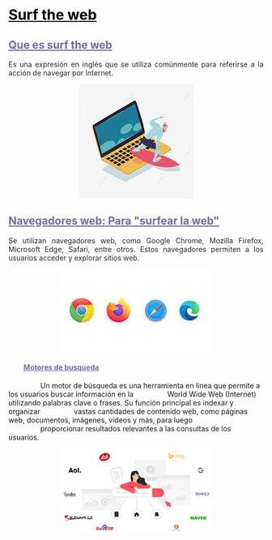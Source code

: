 # <span style="color: black; text-decoration: underline;"> **Surf the web** </span>

## <span style="color: #7668AB; text-decoration: underline;"> **Que es surf the web**  </span>

<p style="text-align: justify; color: #2B2B2B"> Es una expresión en inglés que se utiliza comúnmente para referirse a la acción de navegar por Internet. </p>

<div style="text-align:center;">

![Surf The Web 1]
</div>

## <span style="color: #7668AB; text-decoration: underline;"> **Navegadores web: Para "surfear la web"** </span>

<p style="text-align: justify; color: #2B2B2B"> Se utilizan navegadores web, como Google Chrome, Mozilla Firefox, Microsoft Edge, Safari, entre otros. Estos navegadores permiten a los usuarios acceder y explorar sitios web. </p>

<div style="text-align:center;">

![NavegadoresWeb]
</div>

#### &nbsp;&nbsp;&nbsp;&nbsp;&nbsp;&nbsp;&nbsp;&nbsp; <span style="color: #7668AB ;text.align: justify; text-decoration: underline"> **Motores de busqueda**

<p style="text-aligns: justify; color #2b2b2b">

&nbsp;&nbsp;&nbsp;&nbsp;&nbsp;&nbsp;&nbsp;&nbsp;&nbsp;&nbsp;&nbsp;&nbsp;&nbsp;&nbsp;&nbsp;&nbsp;Un motor de búsqueda es una herramienta en línea que permite a los usuarios buscar información en la &nbsp;&nbsp;&nbsp;&nbsp;&nbsp;&nbsp;&nbsp;&nbsp;&nbsp;&nbsp;&nbsp;&nbsp;&nbsp;&nbsp;&nbsp;&nbsp;World Wide Web (Internet) utilizando palabras clave o frases. Su función principal es indexar y organizar &nbsp;&nbsp;&nbsp;&nbsp;&nbsp;&nbsp;&nbsp;&nbsp;&nbsp;&nbsp;&nbsp;&nbsp;&nbsp;&nbsp;&nbsp;&nbsp;vastas cantidades de contenido web, como páginas web, documentos, imágenes, videos y más, para luego &nbsp;&nbsp;&nbsp;&nbsp;&nbsp;&nbsp;&nbsp;&nbsp;&nbsp;&nbsp;&nbsp;&nbsp;&nbsp;&nbsp;&nbsp;&nbsp;proporcionar resultados relevantes a las consultas de los usuarios. </p>

<div style="text-align:center;">

![Motores Busqueda]
</div>

<!-- Aqui iran enlazes de ref-->

[Surf The Web 1]:https://github.com/LotsV8pro/SMX2_M8UF1A1_HistoriaWeb_1991_Surf_The_Web_AlbertRomero/blob/main/Imagenes/SurfTheWeb1.jpeg?raw=true

[NavegadoresWeb]: https://github.com/LotsV8pro/SMX2_M8UF1A1_HistoriaWeb_1991_Surf_The_Web_AlbertRomero/blob/main/Imagenes/NavegadoresWeb.jpeg?raw=true

[Motores Busqueda]: https://github.com/LotsV8pro/SMX2_M8UF1A1_HistoriaWeb_1991_Surf_The_Web_AlbertRomero/blob/main/Imagenes/Motores%20Busqueda.png?raw=true